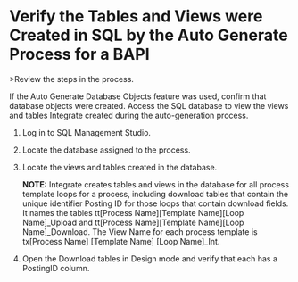 # Verify the Tables and Views were Created in SQL by the Auto Generate Process for a BAPI

<span id="Post Data using a BAPI Steps" class="popUpLink">\>Review the
steps in the process. </span>

If the Auto Generate Database Objects feature was used, confirm that
database objects were created. Access the SQL database to view the views
and tables Integrate created during the auto-generation process.

1.  Log in to SQL Management Studio.

2.  Locate the database assigned to the process.

3.  Locate the views and tables created in the database.
    
    **NOTE:** Integrate creates tables and views in the database for all
    process template loops for a process, including download tables that
    contain the unique identifier Posting ID for those loops that
    contain download fields. It names the tables tt\[Process
    Name\]\[Template Name\]\[Loop Name\]\_Upload and tt\[Process
    Name\]\[Template Name\]\[Loop Name\]\_Download. The View Name for
    each process template is tx\[Process Name\] \[Template Name\] \[Loop
    Name\]\_Int.

4.  Open the Download tables in Design mode and verify that each has a
    PostingID column.
